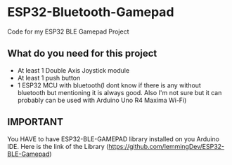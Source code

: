 # ESP32-Bluetooth-Gamepad
Code for my ESP32 BLE Gamepad Project


## What do you need for this project
- At least 1 Double Axis Joystick module
- At least 1 push button
- 1 ESP32 MCU with bluetooth(I dont know if there is any without bluetooth but mentioning it is always good. Also I'm not sure but it can probably can be used with Arduino Uno R4 Maxima Wi-Fi)

## IMPORTANT
You HAVE to have ESP32-BLE-GAMEPAD library installed on you Arduino IDE. 
Here is the link of the Library (https://github.com/lemmingDev/ESP32-BLE-Gamepad)
